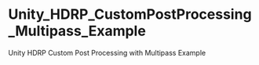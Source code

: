 # Unity_HDRP_CustomPostProcessing_Multipass_Example
Unity HDRP Custom Post Processing with Multipass Example

